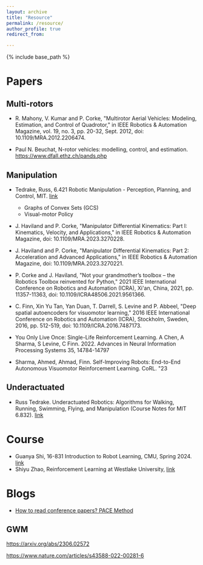 ```yaml
---
layout: archive
title: "Resource"
permalink: /resource/
author_profile: true
redirect_from:

---
```


{% include base_path %}


# Papers

## Multi-rotors

- R. Mahony, V. Kumar and P. Corke, "Multirotor Aerial Vehicles: Modeling, Estimation, and Control of Quadrotor," in IEEE Robotics & Automation Magazine, vol. 19, no. 3, pp. 20-32, Sept. 2012, doi: 10.1109/MRA.2012.2206474.

- Paul N. Beuchat, N-rotor vehicles: modelling, control, and estimation. https://www.dfall.ethz.ch/pands.php


## Manipulation

- Tedrake, Russ, 6.421 Robotic Manipulation - Perception, Planning, and Control, MIT. [link](http://manipulation.mit.edu)
  - Graphs of Convex Sets (GCS)
  - Visual-motor Policy

- J. Haviland and P. Corke, "Manipulator Differential Kinematics: Part I: Kinematics, Velocity, and Applications," in IEEE Robotics & Automation Magazine, doi: 10.1109/MRA.2023.3270228.

- J. Haviland and P. Corke, "Manipulator Differential Kinematics: Part 2: Acceleration and Advanced Applications," in IEEE Robotics & Automation Magazine, doi: 10.1109/MRA.2023.3270221.

- P. Corke and J. Haviland, "Not your grandmother’s toolbox – the Robotics Toolbox reinvented for Python," 2021 IEEE International Conference on Robotics and Automation (ICRA), Xi'an, China, 2021, pp. 11357-11363, doi: 10.1109/ICRA48506.2021.9561366.

- C. Finn, Xin Yu Tan, Yan Duan, T. Darrell, S. Levine and P. Abbeel, "Deep spatial autoencoders for visuomotor learning," 2016 IEEE International Conference on Robotics and Automation (ICRA), Stockholm, Sweden, 2016, pp. 512-519, doi: 10.1109/ICRA.2016.7487173.
- You Only Live Once: Single-Life Reinforcement Learning. A Chen, A Sharma, S Levine, C Finn. 2022. Advances in Neural Information Processing Systems 35, 14784-14797
- Sharma, Ahmed, Ahmad, Finn. Self-lmproving Robots: End-to-End Autonomous Visuomotor Reinforcement Learning. CoRL. "23



## Underactuated

- Russ Tedrake. Underactuated Robotics: Algorithms for Walking, Running, Swimming, Flying, and Manipulation (Course Notes for MIT 6.832). [link](https://underactuated.csail.mit.edu/)

# Course

- Guanya Shi, 16-831 Introduction to Robot Learning, CMU, Spring 2024. [link](https://16-831-s24.github.io/)
- Shiyu Zhao, Reinforcement Learning at Westlake University, [link](https://shiyuzhao.westlake.edu.cn/Teaching.htm)

# Blogs

- [How to read conference papers? PACE Method](https://medium.com/@jasoncorso/how-to-read-conference-papers-fa78c75f78aa)
## GWM

https://arxiv.org/abs/2306.02572

https://www.nature.com/articles/s43588-022-00281-6

